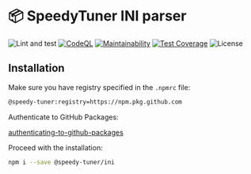 # 📦 SpeedyTuner INI parser

![Lint and test](https://github.com/speedy-tuner/ini/actions/workflows/test.js.yml/badge.svg?branch=master)
[![CodeQL](https://github.com/speedy-tuner/ini/actions/workflows/codeql-analysis.yml/badge.svg)](https://github.com/speedy-tuner/ini/actions/workflows/codeql-analysis.yml)
[![Maintainability](https://api.codeclimate.com/v1/badges/6037e4d75ed48df20016/maintainability)](https://codeclimate.com/github/speedy-tuner/ini/maintainability)
[![Test Coverage](https://api.codeclimate.com/v1/badges/6037e4d75ed48df20016/test_coverage)](https://codeclimate.com/github/speedy-tuner/ini/test_coverage)
![License](https://img.shields.io/github/license/speedy-tuner/ini)

## Installation

Make sure you have registry specified in the `.npmrc` file:

```bash
@speedy-tuner:registry=https://npm.pkg.github.com
```

Authenticate to GitHub Packages:

[authenticating-to-github-packages](https://docs.github.com/en/packages/working-with-a-github-packages-registry/working-with-the-npm-registry#authenticating-to-github-packages)

Proceed with the installation:

```bash
npm i --save @speedy-tuner/ini
```
